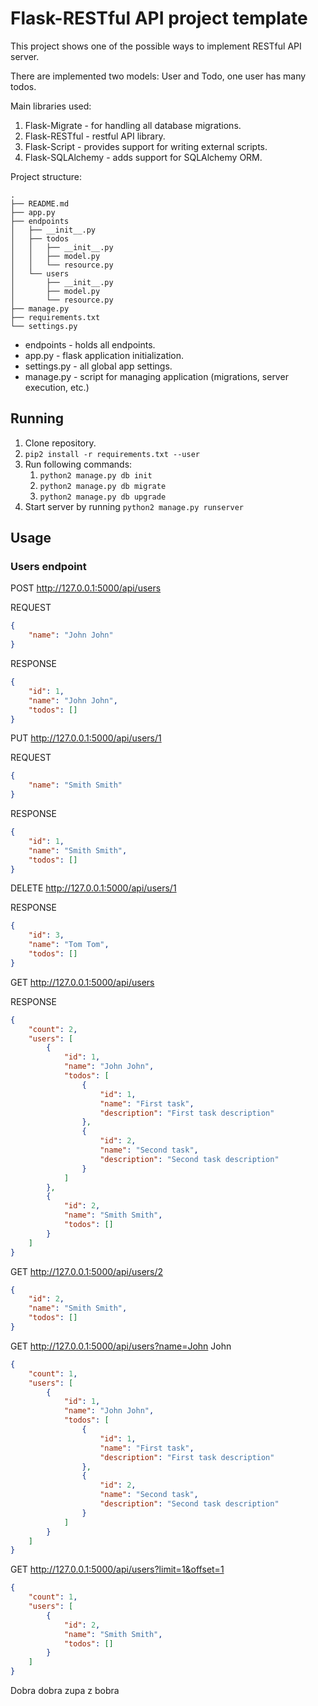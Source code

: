 # Flask-RESTful API project template

This project shows one of the possible ways to implement RESTful API server.

There are implemented two models: User and Todo, one user has many todos.

Main libraries used:
1. Flask-Migrate - for handling all database migrations.
2. Flask-RESTful - restful API library.
3. Flask-Script - provides support for writing external scripts.
4. Flask-SQLAlchemy - adds support for SQLAlchemy ORM.

Project structure:
```
.
├── README.md
├── app.py
├── endpoints
│   ├── __init__.py
│   ├── todos
│   │   ├── __init__.py
│   │   ├── model.py
│   │   └── resource.py
│   └── users
│       ├── __init__.py
│       ├── model.py
│       └── resource.py
├── manage.py
├── requirements.txt
└── settings.py
```

* endpoints - holds all endpoints.
* app.py - flask application initialization.
* settings.py - all global app settings.
* manage.py - script for managing application (migrations, server execution, etc.)

## Running 

1. Clone repository.
2. `pip2 install -r requirements.txt --user`
3. Run following commands:
    1. `python2 manage.py db init`
    2. `python2 manage.py db migrate`
    3. `python2 manage.py db upgrade`
4. Start server by running `python2 manage.py runserver`

## Usage
### Users endpoint
POST http://127.0.0.1:5000/api/users

REQUEST
```json
{
	"name": "John John"
}
```
RESPONSE
```json
{
    "id": 1,
    "name": "John John",
    "todos": []
}
```
PUT http://127.0.0.1:5000/api/users/1

REQUEST
```json
{
	"name": "Smith Smith"
}
```
RESPONSE
```json
{
    "id": 1,
    "name": "Smith Smith",
    "todos": []
}
```
DELETE http://127.0.0.1:5000/api/users/1

RESPONSE
```json
{
    "id": 3,
    "name": "Tom Tom",
    "todos": []
}
```
GET http://127.0.0.1:5000/api/users

RESPONSE
```json
{
    "count": 2,
    "users": [
        {
            "id": 1,
            "name": "John John",
            "todos": [
                {
                    "id": 1,
                    "name": "First task",
                    "description": "First task description"
                },
                {
                    "id": 2,
                    "name": "Second task",
                    "description": "Second task description"
                }
            ]
        },
        {
            "id": 2,
            "name": "Smith Smith",
            "todos": []
        }
    ]
}
```
GET http://127.0.0.1:5000/api/users/2
```json
{
    "id": 2,
    "name": "Smith Smith",
    "todos": []
}
```
GET http://127.0.0.1:5000/api/users?name=John John
```json
{
    "count": 1,
    "users": [
        {
            "id": 1,
            "name": "John John",
            "todos": [
                {
                    "id": 1,
                    "name": "First task",
                    "description": "First task description"
                },
                {
                    "id": 2,
                    "name": "Second task",
                    "description": "Second task description"
                }
            ]
        }
    ]
}
```
GET http://127.0.0.1:5000/api/users?limit=1&offset=1
```json
{
    "count": 1,
    "users": [
        {
            "id": 2,
            "name": "Smith Smith",
            "todos": []
        }
    ]
}
```


Dobra dobra zupa z bobra